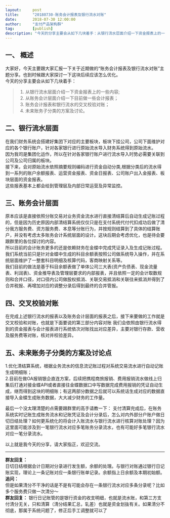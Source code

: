 ```yaml
---  
layout:     post   
title:      "20180730-账务会计报表及银行流水对账"  
date:       2018-07-30 12:00:00  
author:     "支付产品架构群"  
tag:		[publish] 
description: "今天的分享主要会从如下几块着手：从银行流水层面介绍一下资金报表上的一些内容;从账务会计层面介绍一下目前做一些会计报表；账务会计报表和银行流水的交叉校验对账；未来账务子分类的方案及讨论。"
--- 
```



## 一、 概述
大家好，今天主要跟大家汇报一下关于近期做的“账务会计报表及银行流水对账”主题分享。也到时候跟大家探讨一下这块后续应该怎么优化。  
今天的分享主要会从如下几块着手：
> 1. 从银行流水层面介绍一下资金报表上的一些内容;
> 2. 从账务会计层面介绍一下目前做一些会计报表；
> 3. 账务会计报表和银行流水的交叉校验对账；
> 4. 未来账务子分类的方案及讨论。

## 二、银行流水层面

在我们财务系统会搭建好集团下对应的主要板块，板块下挂公司，公司下面维护对应的各个银行账户，针对各家银行进行原始流水导入财务系统得到原始流水。  
因为我司是集团化运作，所以在针对各家银行账户进行流水导入时势必需要关联到公司及公司归属的板块。  
接下来，会对原始流水依照摘要规则编码进行资金自动分类,根据分类后的流水得到一系列的账户余额报表、运营资金报表、资金日报表、公司账户出入金报表、板块层面的资金报表。  
这些报表基本上都会给到管理层及内部日常运营及异常监控。

## 三、账务会计层面

原本应该是直接依照分账交易对业务资金流水进行直接清结算后自动生成记账过程的，但是因为历史原因内部清结算系统仅仅只是在支付系统代付代扣成功后做了清分我方服务费、资方服务费、本息等分账行为，并按规则结算到了具体的结算账户，并没有考虑太多账务会计系统层面的设计。这块后期会考虑优化，也是待会要跟群里的各位探讨的内容。  
所以目前的会计账务更多的还是依赖财务在金蝶中完成凭证录入及生成记账过程。我们系统当前只是针对金蝶中生成的科目余额表按照公司做系统导入操作，并在系统层面维护了一整套科目明细及核算代码，客商映射关系等。  
我们目前的做法是基于科目余额表做了单体公司三大表(资产负债表、现金流量表、利润表)、资金推导表及管理层要求的内部报表，并且依照一定的会计取数规则和合并口径，对口径内公司做股权抵消、关联交易抵消和关联往来抵消并得到了合并税报、再增加对应的调整分录后得到最终的合并管报。

## 四、交叉校验对账
在完成上述银行流水的报表以及账务会计层面的报表之后，接下来要做的工作就是交叉校验和对账，也就是下面要说的第三部分内容对账
我们会依照由银行流水得到的资金报表与会计报表进行系统依次对账找出对应差异，主要对银行存款、营收及服务费等对账，核对并校验差异。

## 五、未来账务子分类的方案及讨论点

1.优化清结算系统，根据业务流水的信息流记账过程对系统交易流水进行自动记账生成明细账；  
2.目前在做OA报销银企直连方案，后续把携程商旅报销、费用报销流水做线上归集后打通对接金蝶API或者直接往金蝶数据口中写数据完成费用报销的凭证自动生成，继而得到这块的明细账；有这两部分数据之后就可以系统话生成对应的数据直接导入金蝶生成账务数据，大大减少财务的工作量。

最后一个没太理清楚的点需要跟群里的高手请教一下：
支付清算完成后，在账务系统实时记账生成账务流水和记账凭证及会计分录后，怎么对内外部分户账户做日切日结处理？如何更系统化的将会计入账流水与银行流水进行核算对账处理？因为这里面可能涉及到一笔银行流水对应多笔账务分录流水，也有可能好多笔银行流水对应一笔分录流水。

以上就是我今天的分享，请大家指正，欢迎交流。


---

**群友回复：**  
日切日结根据会计日期对分录进行发生额，余额的处理。与银行对账通过银行日记账实现，理论上一条记账对应一条银行账单记录。余额指上日余额及本期初始额。  
**追问：**  
但是如果清分不干净的话是不是有可能会存在一条银行流水对应多条分录呢？比如多个服务费只做一次清分～  
**群友回复：** 
银行日记账管的是银行资金的收支明细，也就是流水账，和第三方支付清分无关，只和清算（清分结果汇总，轧差）也就是资金划抜有关。如果清分不彻底，那属于系统问题了，修正后手工调整就可以了
